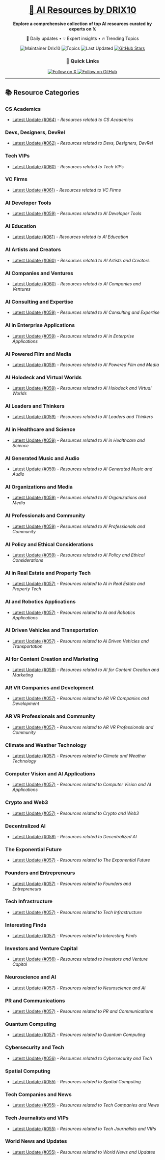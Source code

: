 
<div align="center">
  <h1><a href="https://x.com/DRIX_10_" target="_blank">🚀 AI Resources by DRIX10</a></h1>
  <p><strong>Explore a comprehensive collection of top AI resources curated by experts on 𝕏</strong></p>
  <p>🌟 Daily updates • 💡 Expert insights • 🔥 Trending Topics</p>

  <img src="https://img.shields.io/badge/Maintainer-Drix10-blue?style=for-the-badge" alt="Maintainer Drix10" />
  <img src="https://img.shields.io/badge/Topics-Everything%2C%20AI-red?style=for-the-badge" alt="Topics" />
  <img src="https://img.shields.io/github/last-commit/Drix10/ai-resources?style=for-the-badge&color=5D6D7E" alt="Last Updated" />
  <a href="https://github.com/Drix10/ai-resources"><img src="https://img.shields.io/github/stars/Drix10/ai-resources?style=for-the-badge&color=yellow" alt="GitHub Stars" /></a>

  <br>

  <h3>🌟 Quick Links</h3>
    <a href="https://x.com/DRIX_10_">
      <img src="https://img.shields.io/badge/Follow_on_𝕏-black?style=for-the-badge&logo=x&logoColor=white" alt="Follow on X" />
    </a>
    <a href="https://github.com/Drix10">
      <img src="https://img.shields.io/badge/Follow_on_GitHub-black?style=for-the-badge&logo=github&logoColor=white" alt="Follow on GitHub" />
    </a>
</div>

---

## 📚 Resource Categories

### CS Academics

*   [Latest Update (#064)](https://github.com/Drix10/ai-resources/blob/main/CS%20Academics/resources-064.md) - *Resources related to CS Academics*

### Devs, Designers, DevRel

*   [Latest Update (#062)](https://github.com/Drix10/ai-resources/blob/main/Devs%2C%20Designers%2C%20DevRel/resources-062.md) - *Resources related to Devs, Designers, DevRel*

### Tech VIPs

*   [Latest Update (#060)](https://github.com/Drix10/ai-resources/blob/main/Tech%20VIPs/resources-060.md) - *Resources related to Tech VIPs*

### VC Firms

*   [Latest Update (#061)](https://github.com/Drix10/ai-resources/blob/main/VC%20Firms/resources-061.md) - *Resources related to VC Firms*

### AI Developer Tools

*   [Latest Update (#059)](https://github.com/Drix10/ai-resources/blob/main/AI%20Developer%20Tools/resources-059.md) - *Resources related to AI Developer Tools*

### AI Education

*   [Latest Update (#061)](https://github.com/Drix10/ai-resources/blob/main/AI%20Education/resources-061.md) - *Resources related to AI Education*

### AI Artists and Creators

*   [Latest Update (#060)](https://github.com/Drix10/ai-resources/blob/main/AI%20Artists%20and%20Creators/resources-060.md) - *Resources related to AI Artists and Creators*

### AI Companies and Ventures

*   [Latest Update (#060)](https://github.com/Drix10/ai-resources/blob/main/AI%20Companies%20and%20Ventures/resources-060.md) - *Resources related to AI Companies and Ventures*

### AI Consulting and Expertise

*   [Latest Update (#059)](https://github.com/Drix10/ai-resources/blob/main/AI%20Consulting%20and%20Expertise/resources-059.md) - *Resources related to AI Consulting and Expertise*

### AI in Enterprise Applications

*   [Latest Update (#059)](https://github.com/Drix10/ai-resources/blob/main/AI%20in%20Enterprise%20Applications/resources-059.md) - *Resources related to AI in Enterprise Applications*

### AI Powered Film and Media

*   [Latest Update (#059)](https://github.com/Drix10/ai-resources/blob/main/AI%20Powered%20Film%20and%20Media/resources-059.md) - *Resources related to AI Powered Film and Media*

### AI Holodeck and Virtual Worlds

*   [Latest Update (#059)](https://github.com/Drix10/ai-resources/blob/main/AI%20Holodeck%20and%20Virtual%20Worlds/resources-059.md) - *Resources related to AI Holodeck and Virtual Worlds*

### AI Leaders and Thinkers

*   [Latest Update (#059)](https://github.com/Drix10/ai-resources/blob/main/AI%20Leaders%20and%20Thinkers/resources-059.md) - *Resources related to AI Leaders and Thinkers*

### AI in Healthcare and Science

*   [Latest Update (#059)](https://github.com/Drix10/ai-resources/blob/main/AI%20in%20Healthcare%20and%20Science/resources-059.md) - *Resources related to AI in Healthcare and Science*

### AI Generated Music and Audio

*   [Latest Update (#059)](https://github.com/Drix10/ai-resources/blob/main/AI%20Generated%20Music%20and%20Audio/resources-059.md) - *Resources related to AI Generated Music and Audio*

### AI Organizations and Media

*   [Latest Update (#059)](https://github.com/Drix10/ai-resources/blob/main/AI%20Organizations%20and%20Media/resources-059.md) - *Resources related to AI Organizations and Media*

### AI Professionals and Community

*   [Latest Update (#059)](https://github.com/Drix10/ai-resources/blob/main/AI%20Professionals%20and%20Community/resources-059.md) - *Resources related to AI Professionals and Community*

### AI Policy and Ethical Considerations

*   [Latest Update (#059)](https://github.com/Drix10/ai-resources/blob/main/AI%20Policy%20and%20Ethical%20Considerations/resources-059.md) - *Resources related to AI Policy and Ethical Considerations*

### AI in Real Estate and Property Tech

*   [Latest Update (#057)](https://github.com/Drix10/ai-resources/blob/main/AI%20in%20Real%20Estate%20and%20Property%20Tech/resources-057.md) - *Resources related to AI in Real Estate and Property Tech*

### AI and Robotics Applications

*   [Latest Update (#057)](https://github.com/Drix10/ai-resources/blob/main/AI%20and%20Robotics%20Applications/resources-057.md) - *Resources related to AI and Robotics Applications*

### AI Driven Vehicles and Transportation

*   [Latest Update (#057)](https://github.com/Drix10/ai-resources/blob/main/AI%20Driven%20Vehicles%20and%20Transportation/resources-057.md) - *Resources related to AI Driven Vehicles and Transportation*

### AI for Content Creation and Marketing

*   [Latest Update (#058)](https://github.com/Drix10/ai-resources/blob/main/AI%20for%20Content%20Creation%20and%20Marketing/resources-058.md) - *Resources related to AI for Content Creation and Marketing*

### AR VR Companies and Development

*   [Latest Update (#057)](https://github.com/Drix10/ai-resources/blob/main/AR%20VR%20Companies%20and%20Development/resources-057.md) - *Resources related to AR VR Companies and Development*

### AR VR Professionals and Community

*   [Latest Update (#057)](https://github.com/Drix10/ai-resources/blob/main/AR%20VR%20Professionals%20and%20Community/resources-057.md) - *Resources related to AR VR Professionals and Community*

### Climate and Weather Technology

*   [Latest Update (#057)](https://github.com/Drix10/ai-resources/blob/main/Climate%20and%20Weather%20Technology/resources-057.md) - *Resources related to Climate and Weather Technology*

### Computer Vision and AI Applications

*   [Latest Update (#057)](https://github.com/Drix10/ai-resources/blob/main/Computer%20Vision%20and%20AI%20Applications/resources-057.md) - *Resources related to Computer Vision and AI Applications*

### Crypto and Web3

*   [Latest Update (#057)](https://github.com/Drix10/ai-resources/blob/main/Crypto%20and%20Web3/resources-057.md) - *Resources related to Crypto and Web3*

### Decentralized AI

*   [Latest Update (#058)](https://github.com/Drix10/ai-resources/blob/main/Decentralized%20AI/resources-058.md) - *Resources related to Decentralized AI*

### The Exponential Future

*   [Latest Update (#057)](https://github.com/Drix10/ai-resources/blob/main/The%20Exponential%20Future/resources-057.md) - *Resources related to The Exponential Future*

### Founders and Entrepreneurs

*   [Latest Update (#057)](https://github.com/Drix10/ai-resources/blob/main/Founders%20and%20Entrepreneurs/resources-057.md) - *Resources related to Founders and Entrepreneurs*

### Tech Infrastructure

*   [Latest Update (#057)](https://github.com/Drix10/ai-resources/blob/main/Tech%20Infrastructure/resources-057.md) - *Resources related to Tech Infrastructure*

### Interesting Finds

*   [Latest Update (#057)](https://github.com/Drix10/ai-resources/blob/main/Interesting%20Finds/resources-057.md) - *Resources related to Interesting Finds*

### Investors and Venture Capital

*   [Latest Update (#056)](https://github.com/Drix10/ai-resources/blob/main/Investors%20and%20Venture%20Capital/resources-056.md) - *Resources related to Investors and Venture Capital*

### Neuroscience and AI

*   [Latest Update (#057)](https://github.com/Drix10/ai-resources/blob/main/Neuroscience%20and%20AI/resources-057.md) - *Resources related to Neuroscience and AI*

### PR and Communications

*   [Latest Update (#057)](https://github.com/Drix10/ai-resources/blob/main/PR%20and%20Communications/resources-057.md) - *Resources related to PR and Communications*

### Quantum Computing

*   [Latest Update (#057)](https://github.com/Drix10/ai-resources/blob/main/Quantum%20Computing/resources-057.md) - *Resources related to Quantum Computing*

### Cybersecurity and Tech

*   [Latest Update (#056)](https://github.com/Drix10/ai-resources/blob/main/Cybersecurity%20and%20Tech/resources-056.md) - *Resources related to Cybersecurity and Tech*

### Spatial Computing

*   [Latest Update (#055)](https://github.com/Drix10/ai-resources/blob/main/Spatial%20Computing/resources-055.md) - *Resources related to Spatial Computing*

### Tech Companies and News

*   [Latest Update (#055)](https://github.com/Drix10/ai-resources/blob/main/Tech%20Companies%20and%20News/resources-055.md) - *Resources related to Tech Companies and News*

### Tech Journalists and VIPs

*   [Latest Update (#055)](https://github.com/Drix10/ai-resources/blob/main/Tech%20Journalists%20and%20VIPs/resources-055.md) - *Resources related to Tech Journalists and VIPs*

### World News and Updates

*   [Latest Update (#055)](https://github.com/Drix10/ai-resources/blob/main/World%20News%20and%20Updates/resources-055.md) - *Resources related to World News and Updates*

